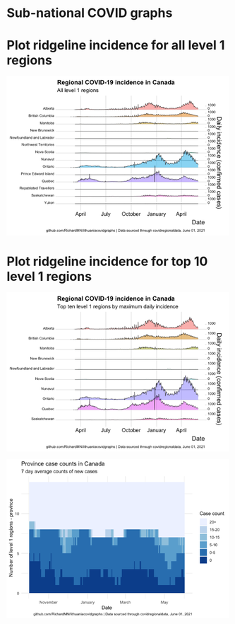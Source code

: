 Sub-national COVID graphs
================

# Plot ridgeline incidence for all level 1 regions

![](Report%20Canada_files/figure-gfm/ridgeline-all-level-1-graphs-1.png)<!-- -->

# Plot ridgeline incidence for top 10 level 1 regions

![](Report%20Canada_files/figure-gfm/ridgeline-top-ten-level-1-graphs-1.png)<!-- -->

![](Report%20Canada_files/figure-gfm/waterfall-case-count-level-1-1.png)<!-- -->
